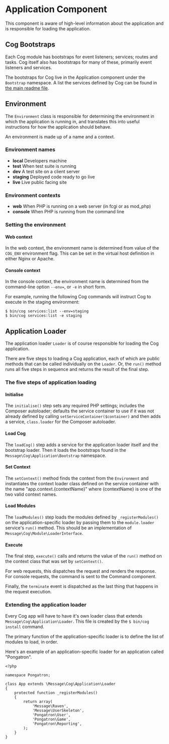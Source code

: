 # Application Component

This component is aware of high-level information about the application and is responsible for loading the application.

## Cog Bootstraps

Each Cog module has bootstraps for event listeners; services; routes and tasks. Cog itself also has bootstraps for many of these, primarily event listeners and services.

The bootstraps for Cog live in the Application component under the `Bootstrap` namespace. A list the services defined by Cog can be found in [the main readme file](../../../readme.md).

## Environment

The `Environment` class is responsible for determining the environment in which the application is running in, and translates this into useful instructions for how the application should behave.

An environment is made up of a name and a context.

### Environment names

* **local** Developers machine
* **test** When test suite is running
* **dev** A test site on a client server
* **staging** Deployed code ready to go live
* **live** Live public facing site

### Environment contexts

* **web** When PHP is running on a web server (in fcgi or as mod_php)
* **console** When PHP is running from the command line

### Setting the environment

#### Web context

In the web context, the environment name is determined from value of the `COG_ENV` environment flag. This can be set in the virtual host definition in either Nginx or Apache.

#### Console context

In the console context, the environment name is determined from the command-line option `--env=`, or `-e` in short form.

For example, running the following Cog commands will instruct Cog to execute in the staging environment:

	$ bin/cog services:list --env=staging
	$ bin/cog services:list -e staging

## Application Loader

The application loader `Loader` is of course responsible for loading the Cog application.

There are five steps to loading a Cog application, each of which are public methods that can be called individually on the `Loader`. Or, the `run()` method runs all five steps in sequence and returns the result of the final step.

### The five steps of application loading

#### Initialise

The `initialise()` step sets any required PHP settings; includes the Composer autoloader; defaults the service container to use if it was not already defined by calling `setServiceContainer($container)` and then adds a service, `class.loader` for the Composer autoloader.

#### Load Cog

The `loadCog()` step adds a service for the application loader itself and the bootstrap loader. Then it loads the bootstraps found in the `Message\Cog\Application\Bootstrap` namespace.

#### Set Context

The `setContext()` method finds the context from the `Environment` and instantiates the context loader class defined on the service container with the name "app.context.{contextName}" where {contextName} is one of the two valid context names.

#### Load Modules

The `loadModules()` step loads the modules defined by `_registerModules()` on the application-specific loader by passing them to the `module.loader` service's `run()` method. This should be an implementation of `Message\Cog\Module\LoaderInterface`.

#### Execute

The final step, `execute()` calls and returns the value of the `run()` method on the context class that was set by `setContext()`.

For web requests, this dispatches the request and renders the response. For console requests, the command is sent to the Command component.

Finally, the `terminate` event is dispatched as the last thing that happens in the request execution.

### Extending the application loader

Every Cog app will have to have it's own loader class that extends `Message\Cog\Application\Loader`. This file is created by the `$ bin/cog install` command.

The primary function of the application-specific loader is to define the list of modules to load, in order.

Here's an example of an application-specific loader for an application called "Pongatron".

	<?php
	
	namespace Pongatron;
	
	class App extends \Message\Cog\Application\Loader
	{
		protected function _registerModules()
		{
			return array(
				'Message\Raven',
				'Message\UserSkeleton',
				'Pongatron\User',
				'Pongatron\Game',
				'Pongatron\Reporting',
			);
		}
	}